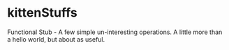 kittenStuffs
============
Functional Stub - A few simple un-interesting operations.  A little more than a hello world, but about as useful.

